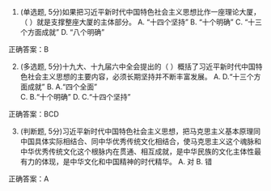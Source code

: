 1. (单选题, 5分)如果把习近平新时代中国特色社会主义思想比作一座理论大厦，（     ）就是支撑整座大厦的主体部分。
A. “十四个坚持”
B.  “十个明确”
C. “十三个方面成就”
D. “八个明确”

正确答案：B

2. (多选题, 5分)十九大、十九届六中全会提出的（      ）概括了习近平新时代中国特色社会主义思想的主要内容，必须长期坚持并不断丰富发展。
A.  D.“十三个方面成就”
B. A.“四个全面”               
C. B.“十个明确”
D. C.“十四个坚持”      

正确答案：BCD

3. (判断题, 5分)习近平新时代中国特色社会主义思想，把马克思主义基本原理同中国具体实际相结合、同中华优秀传统文化相结合，使马克思主义这个魂脉和中华优秀传统文化这个根脉内在贯通、相互成就，是中华民族的文化主体性最有力的体现，是中华文化和中国精神的时代精华。
A. 对
B. 错

正确答案：A